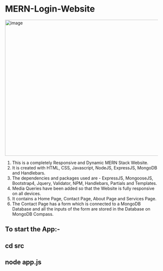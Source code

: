 # MERN-Login-Website

<img width="850" height="450" alt="image" src="https://user-images.githubusercontent.com/78311368/209445048-ef3301ed-16c2-4ce4-bb7a-f5ae414337ad.PNG">

1) This is a completely Responsive and Dynamic MERN Stack Website.
2) It is created with HTML, CSS, Javascript, NodeJS, ExpressJS, MongoDB and Handlebars.
3) The dependencies and packages used are - ExpressJS, MongooseJS, Bootstrap4, Jquery, Validator, NPM, Handlebars, Partials and Templates.
4) Media Queries have been added so that the Website is fully responsive on all devices.
5) It contains a Home Page, Contact Page, About Page and Services Page.
6) The Contact Page has a form which is connected to a MongoDB Database and all the inputs of the form are stored in the Database on MongoDB Compass.

## To start the App:-

## cd src
## node app.js
